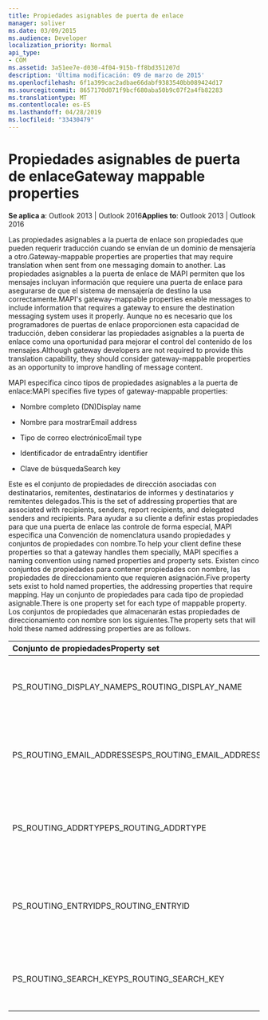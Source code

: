 ```yaml
---
title: Propiedades asignables de puerta de enlace
manager: soliver
ms.date: 03/09/2015
ms.audience: Developer
localization_priority: Normal
api_type:
- COM
ms.assetid: 3a51ee7e-d030-4f04-915b-ff8bd351207d
description: 'Última modificación: 09 de marzo de 2015'
ms.openlocfilehash: 6f1a399cac2adbae66dabf9383540bb089424d17
ms.sourcegitcommit: 8657170d071f9bcf680aba50b9c07f2a4fb82283
ms.translationtype: MT
ms.contentlocale: es-ES
ms.lasthandoff: 04/28/2019
ms.locfileid: "33430479"
---
```

# <a name="gateway-mappable-properties"></a><span data-ttu-id="320ad-103">Propiedades asignables de puerta de enlace</span><span class="sxs-lookup"><span data-stu-id="320ad-103">Gateway mappable properties</span></span>

<span data-ttu-id="320ad-104">**Se aplica a**: Outlook 2013 | Outlook 2016</span><span class="sxs-lookup"><span data-stu-id="320ad-104">**Applies to**: Outlook 2013 | Outlook 2016</span></span> 
  
<span data-ttu-id="320ad-105">Las propiedades asignables a la puerta de enlace son propiedades que pueden requerir traducción cuando se envían de un dominio de mensajería a otro.</span><span class="sxs-lookup"><span data-stu-id="320ad-105">Gateway-mappable properties are properties that may require translation when sent from one messaging domain to another.</span></span> <span data-ttu-id="320ad-106">Las propiedades asignables a la puerta de enlace de MAPI permiten que los mensajes incluyan información que requiere una puerta de enlace para asegurarse de que el sistema de mensajería de destino la usa correctamente.</span><span class="sxs-lookup"><span data-stu-id="320ad-106">MAPI's gateway-mappable properties enable messages to include information that requires a gateway to ensure the destination messaging system uses it properly.</span></span> <span data-ttu-id="320ad-107">Aunque no es necesario que los programadores de puertas de enlace proporcionen esta capacidad de traducción, deben considerar las propiedades asignables a la puerta de enlace como una oportunidad para mejorar el control del contenido de los mensajes.</span><span class="sxs-lookup"><span data-stu-id="320ad-107">Although gateway developers are not required to provide this translation capability, they should consider gateway-mappable properties as an opportunity to improve handling of message content.</span></span>
  
<span data-ttu-id="320ad-108">MAPI especifica cinco tipos de propiedades asignables a la puerta de enlace:</span><span class="sxs-lookup"><span data-stu-id="320ad-108">MAPI specifies five types of gateway-mappable properties:</span></span>
  
- <span data-ttu-id="320ad-109">Nombre completo (DN)</span><span class="sxs-lookup"><span data-stu-id="320ad-109">Display name</span></span>
    
- <span data-ttu-id="320ad-110">Nombre para mostrar</span><span class="sxs-lookup"><span data-stu-id="320ad-110">Email address</span></span>
    
- <span data-ttu-id="320ad-111">Tipo de correo electrónico</span><span class="sxs-lookup"><span data-stu-id="320ad-111">Email type</span></span>
    
- <span data-ttu-id="320ad-112">Identificador de entrada</span><span class="sxs-lookup"><span data-stu-id="320ad-112">Entry identifier</span></span>
    
- <span data-ttu-id="320ad-113">Clave de búsqueda</span><span class="sxs-lookup"><span data-stu-id="320ad-113">Search key</span></span>
    
<span data-ttu-id="320ad-114">Este es el conjunto de propiedades de dirección asociadas con destinatarios, remitentes, destinatarios de informes y destinatarios y remitentes delegados.</span><span class="sxs-lookup"><span data-stu-id="320ad-114">This is the set of addressing properties that are associated with recipients, senders, report recipients, and delegated senders and recipients.</span></span> <span data-ttu-id="320ad-115">Para ayudar a su cliente a definir estas propiedades para que una puerta de enlace las controle de forma especial, MAPI especifica una Convención de nomenclatura usando propiedades y conjuntos de propiedades con nombre.</span><span class="sxs-lookup"><span data-stu-id="320ad-115">To help your client define these properties so that a gateway handles them specially, MAPI specifies a naming convention using named properties and property sets.</span></span> <span data-ttu-id="320ad-116">Existen cinco conjuntos de propiedades para contener propiedades con nombre, las propiedades de direccionamiento que requieren asignación.</span><span class="sxs-lookup"><span data-stu-id="320ad-116">Five property sets exist to hold named properties, the addressing properties that require mapping.</span></span> <span data-ttu-id="320ad-117">Hay un conjunto de propiedades para cada tipo de propiedad asignable.</span><span class="sxs-lookup"><span data-stu-id="320ad-117">There is one property set for each type of mappable property.</span></span> <span data-ttu-id="320ad-118">Los conjuntos de propiedades que almacenarán estas propiedades de direccionamiento con nombre son los siguientes.</span><span class="sxs-lookup"><span data-stu-id="320ad-118">The property sets that will hold these named addressing properties are as follows.</span></span>
  
|<span data-ttu-id="320ad-119">**Conjunto de propiedades**</span><span class="sxs-lookup"><span data-stu-id="320ad-119">**Property set**</span></span>|<span data-ttu-id="320ad-120">**Descripción**</span><span class="sxs-lookup"><span data-stu-id="320ad-120">**Description**</span></span>|
|:-----|:-----|
|<span data-ttu-id="320ad-121">PS_ROUTING_DISPLAY_NAME</span><span class="sxs-lookup"><span data-stu-id="320ad-121">PS_ROUTING_DISPLAY_NAME</span></span>  <br/> |<span data-ttu-id="320ad-122">Contiene las propiedades de cadena usadas como nombres para mostrar.</span><span class="sxs-lookup"><span data-stu-id="320ad-122">Contains string properties used as display names.</span></span>  <br/> |
|<span data-ttu-id="320ad-123">PS_ROUTING_EMAIL_ADDRESSES</span><span class="sxs-lookup"><span data-stu-id="320ad-123">PS_ROUTING_EMAIL_ADDRESSES</span></span>  <br/> |<span data-ttu-id="320ad-124">Contiene las propiedades de cadena usadas como direcciones de correo electrónico.</span><span class="sxs-lookup"><span data-stu-id="320ad-124">Contains string properties used as email addresses.</span></span>  <br/> |
|<span data-ttu-id="320ad-125">PS_ROUTING_ADDRTYPE</span><span class="sxs-lookup"><span data-stu-id="320ad-125">PS_ROUTING_ADDRTYPE</span></span>  <br/> |<span data-ttu-id="320ad-126">Contiene las propiedades de cadena usadas como tipos de dirección de correo electrónico.</span><span class="sxs-lookup"><span data-stu-id="320ad-126">Contains string properties used as email address types.</span></span>  <br/> |
|<span data-ttu-id="320ad-127">PS_ROUTING_ENTRYID</span><span class="sxs-lookup"><span data-stu-id="320ad-127">PS_ROUTING_ENTRYID</span></span>  <br/> |<span data-ttu-id="320ad-128">Contiene propiedades binarias usadas como identificadores de entrada a largo plazo.</span><span class="sxs-lookup"><span data-stu-id="320ad-128">Contains binary properties used as long-term entry identifiers.</span></span>  <br/> |
|<span data-ttu-id="320ad-129">PS_ROUTING_SEARCH_KEY</span><span class="sxs-lookup"><span data-stu-id="320ad-129">PS_ROUTING_SEARCH_KEY</span></span>  <br/> |<span data-ttu-id="320ad-130">Contiene propiedades binarias usadas como claves de búsqueda.</span><span class="sxs-lookup"><span data-stu-id="320ad-130">Contains binary properties used as search keys.</span></span>  <br/> |
   

